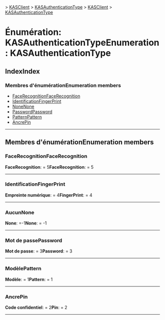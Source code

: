 <span data-ttu-id="e623f-101">[](../README.md) > [KASClient](../modules/kasclient.md) > [KASAuthenticationType](../enums/kasclient.kasauthenticationtype.md)</span><span class="sxs-lookup"><span data-stu-id="e623f-101">[](../README.md) > [KASClient](../modules/kasclient.md) > [KASAuthenticationType](../enums/kasclient.kasauthenticationtype.md)</span></span>

# <a name="enumeration-kasauthenticationtype"></a><span data-ttu-id="e623f-102">Énumération: KASAuthenticationType</span><span class="sxs-lookup"><span data-stu-id="e623f-102">Enumeration: KASAuthenticationType</span></span>

## <a name="index"></a><span data-ttu-id="e623f-103">Index</span><span class="sxs-lookup"><span data-stu-id="e623f-103">Index</span></span>

### <a name="enumeration-members"></a><span data-ttu-id="e623f-104">Membres d'énumération</span><span class="sxs-lookup"><span data-stu-id="e623f-104">Enumeration members</span></span>

* [<span data-ttu-id="e623f-105">FaceRecognition</span><span class="sxs-lookup"><span data-stu-id="e623f-105">FaceRecognition</span></span>](kasclient.kasauthenticationtype.md#facerecognition)
* [<span data-ttu-id="e623f-106">Identification</span><span class="sxs-lookup"><span data-stu-id="e623f-106">FingerPrint</span></span>](kasclient.kasauthenticationtype.md#fingerprint)
* [<span data-ttu-id="e623f-107">None</span><span class="sxs-lookup"><span data-stu-id="e623f-107">None</span></span>](kasclient.kasauthenticationtype.md#none)
* [<span data-ttu-id="e623f-108">Password</span><span class="sxs-lookup"><span data-stu-id="e623f-108">Password</span></span>](kasclient.kasauthenticationtype.md#password)
* [<span data-ttu-id="e623f-109">Pattern</span><span class="sxs-lookup"><span data-stu-id="e623f-109">Pattern</span></span>](kasclient.kasauthenticationtype.md#pattern)
* [<span data-ttu-id="e623f-110">Ancre</span><span class="sxs-lookup"><span data-stu-id="e623f-110">Pin</span></span>](kasclient.kasauthenticationtype.md#pin)

---

## <a name="enumeration-members"></a><span data-ttu-id="e623f-111">Membres d'énumération</span><span class="sxs-lookup"><span data-stu-id="e623f-111">Enumeration members</span></span>

<a id="facerecognition"></a>

###  <a name="facerecognition"></a><span data-ttu-id="e623f-112">FaceRecognition</span><span class="sxs-lookup"><span data-stu-id="e623f-112">FaceRecognition</span></span>

<span data-ttu-id="e623f-113">**FaceRecognition**: = 5</span><span class="sxs-lookup"><span data-stu-id="e623f-113">**FaceRecognition**:  = 5</span></span>

___

<a id="fingerprint"></a>

###  <a name="fingerprint"></a><span data-ttu-id="e623f-114">Identification</span><span class="sxs-lookup"><span data-stu-id="e623f-114">FingerPrint</span></span>

<span data-ttu-id="e623f-115">**Empreinte numérique**: = 4</span><span class="sxs-lookup"><span data-stu-id="e623f-115">**FingerPrint**:  = 4</span></span>

___

<a id="none"></a>

###  <a name="none"></a><span data-ttu-id="e623f-116">Aucun</span><span class="sxs-lookup"><span data-stu-id="e623f-116">None</span></span>

<span data-ttu-id="e623f-117">**None**: =-1</span><span class="sxs-lookup"><span data-stu-id="e623f-117">**None**:  =  -1</span></span>

___

<a id="password"></a>

###  <a name="password"></a><span data-ttu-id="e623f-118">Mot de passe</span><span class="sxs-lookup"><span data-stu-id="e623f-118">Password</span></span>

<span data-ttu-id="e623f-119">**Mot de passe**: = 3</span><span class="sxs-lookup"><span data-stu-id="e623f-119">**Password**:  = 3</span></span>

___

<a id="pattern"></a>

###  <a name="pattern"></a><span data-ttu-id="e623f-120">Modèle</span><span class="sxs-lookup"><span data-stu-id="e623f-120">Pattern</span></span>

<span data-ttu-id="e623f-121">**Modèle**: = 1</span><span class="sxs-lookup"><span data-stu-id="e623f-121">**Pattern**:  = 1</span></span>

___

<a id="pin"></a>

###  <a name="pin"></a><span data-ttu-id="e623f-122">Ancre</span><span class="sxs-lookup"><span data-stu-id="e623f-122">Pin</span></span>

<span data-ttu-id="e623f-123">**Code confidentiel**: = 2</span><span class="sxs-lookup"><span data-stu-id="e623f-123">**Pin**:  = 2</span></span>

___

